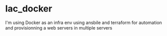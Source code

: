 # Iac_docker
I'm using Docker as an infra env using ansbile and terraform for automation and provisionning a web servers in multiple servers

